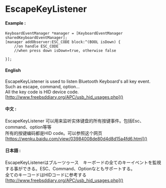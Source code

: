# EscapeKeyListener

#### Example :<br>

```
KeyboardEventManager *manager = [KeyboardEventManager sharedKeyboardEventManager];
[manager addObserver:ESC_CODE block:^(BOOL isDown) {
	//on handle ESC_CODE
	//when press down isDown=true, otherwise false
	
}];
```

#### English
EscapeKeyListener is used to listen Bluetooth Keyboard's all key event. Such as escape, command, option... <br>
All the key code is HID device code. [http://www.freebsddiary.org/APC/usb_hid_usages.php]()

#### 中文 :
EscapeKeyListener 可以用来监听实体键盘的所有按键事件。包括Esc、command、option等等<br>
所有的按键编码都是HID code。可以参照这个网页[https://wenku.baidu.com/view/03984008de80d4d8d15a4fd6.html]()


#### 日本語 :
EscapeKeyListenerはブルーツゥース　キーボードの全てのキーイベントを監視する事ができる。ESC、Command、Optionなともサポートする。<br>
全てのキーコードはHIDコードに参考する[http://www.freebsddiary.org/APC/usb_hid_usages.php]()

